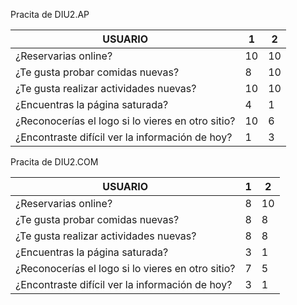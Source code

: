 Pracita de DIU2.AP

| USUARIO | 1 | 2 |
| ---------- | -- | -- |
| ¿Reservarias online? | 10 | 10 |
| ¿Te gusta probar comidas nuevas? | 8 | 10 |
| ¿Te gusta realizar actividades nuevas? | 10 | 10 |
| ¿Encuentras la página saturada? | 4 | 1 |
| ¿Reconocerías el logo si lo vieres en otro sitio? | 10 | 6 |
| ¿Encontraste difícil ver la información de hoy? | 1 | 3 |

Pracita de DIU2.COM

| USUARIO | 1 | 2 |
| ---------- | -- | -- |
| ¿Reservarias online? | 8 | 10 |
| ¿Te gusta probar comidas nuevas? | 8 | 8 |
| ¿Te gusta realizar actividades nuevas? | 8 | 8 |
| ¿Encuentras la página saturada? | 3 | 1 |
| ¿Reconocerías el logo si lo vieres en otro sitio? | 7 | 5 |
| ¿Encontraste difícil ver la información de hoy? | 3 | 1 |
